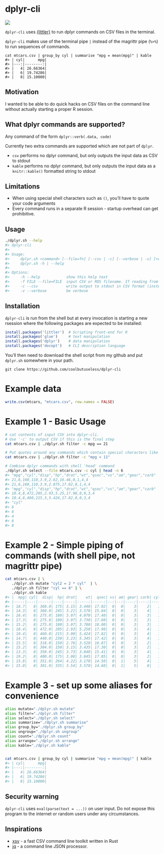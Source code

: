 
<!-- README.md is generated from README.Rmd. Please edit that file -->

# dplyr-cli

<!-- badges: start -->

![](https://img.shields.io/badge/cool-useless-green.svg)
<!-- badges: end -->

`dplyr-cli` uses [{littler}](https://cran.r-project.org/package=littler)
to run dplyr commands on CSV files in the terminal.

`dplyr-cli` makes use of the terminal pipe `|` instead of the magrittr
pipe (`%>%`) to run sequences of commands.

    cat mtcars.csv | group_by cyl | summarise "mpg = mean(mpg)" | kable
    #> | cyl|      mpg|
    #> |---:|--------:|
    #> |   4| 26.66364|
    #> |   6| 19.74286|
    #> |   8| 15.10000|

## Motivation

I wanted to be able to do quick hacks on CSV files on the command line
without actually starting a proper R session.

## What dplyr commands are supported?

Any command of the form `dplyr::verb(.data, code)`

Currently two extra commands are supported which are not part of
`dplyr`.

  - `csv` performs no dplyr command, but only outputs the input data as
    CSV to stdout
  - `kable` performs no dplyr command, but only outputs the input data
    as a `knitr::kable()` formatted string to stdout

## Limitations

  - When using special shell characters such as `()`, you’ll have to
    quote your code arguments
  - Every command runs in a separate R session - startup overhead can
    get prohibitive.

## Usage

``` sh
./dplyr.sh --help
#> dplyr-cli
#> 
#> Usage:
#>     dplyr.sh <command> [--file=fn] [--csv | -c] [--verbose | -v] [<code>...]
#>     dplyr.sh -h | --help
#> 
#> Options:
#>     -h --help            show this help text
#>     -f FILE --file=FILE  input CSV or RDS filename. If reading from stdin, assumes CSV [default: stdin]
#>     -c --csv             write output to stdout in CSV format (instead of default RDS file)
#>     -v --verbose         be verbose
```

## Installation

`dplyr-cli` is run from the shell but at every invocation is starting a
new rsession where the following packages are expected to be installed:

``` r
install.packages('littler')  # Scripting front-end for R
install.packages('glue')     # text manipulation
install.packages('dplyr')    # data manipulation
install.packages('docopt')   # CLI description language
```

You’ll then need to download the shell script from my github and put
`dplyr.sh` somewhere in your path.

    git clone https://github.com/coolbutuseless/dplyr-cli

# Example data

``` r
write.csv(mtcars, "mtcars.csv", row.names = FALSE)
```

# Example 1 - Basic Usage

``` sh
# cat contents of input CSV into dplyr-cli.  
# Use '-c' to output CSV if this is the final step
cat mtcars.csv | ./dplyr.sh filter -c mpg == 21

# Put quotes around any commands which contain special characters like <>()
cat mtcars.csv | ./dplyr.sh filter -c "mpg < 11"

# Combine dplyr commands with shell 'head' command
./dplyr.sh select --file mtcars.csv -c cyl | head -n 6
#> "mpg","cyl","disp","hp","drat","wt","qsec","vs","am","gear","carb"
#> 21,6,160,110,3.9,2.62,16.46,0,1,4,4
#> 21,6,160,110,3.9,2.875,17.02,0,1,4,4
#> "mpg","cyl","disp","hp","drat","wt","qsec","vs","am","gear","carb"
#> 10.4,8,472,205,2.93,5.25,17.98,0,0,3,4
#> 10.4,8,460,215,3,5.424,17.82,0,0,3,4
#> "cyl"
#> 6
#> 6
#> 4
#> 6
#> 8
```

# Example 2 - Simple piping of commands (with shell pipe, not magrittr pipe)

``` sh
cat mtcars.csv | \
   ./dplyr.sh mutate "cyl2 = 2 * cyl"  | \
   ./dplyr.sh filter "cyl == 8" | \
   ./dplyr.sh kable
#> |  mpg| cyl|  disp|  hp| drat|    wt|  qsec| vs| am| gear| carb| cyl2|
#> |----:|---:|-----:|---:|----:|-----:|-----:|--:|--:|----:|----:|----:|
#> | 18.7|   8| 360.0| 175| 3.15| 3.440| 17.02|  0|  0|    3|    2|   16|
#> | 14.3|   8| 360.0| 245| 3.21| 3.570| 15.84|  0|  0|    3|    4|   16|
#> | 16.4|   8| 275.8| 180| 3.07| 4.070| 17.40|  0|  0|    3|    3|   16|
#> | 17.3|   8| 275.8| 180| 3.07| 3.730| 17.60|  0|  0|    3|    3|   16|
#> | 15.2|   8| 275.8| 180| 3.07| 3.780| 18.00|  0|  0|    3|    3|   16|
#> | 10.4|   8| 472.0| 205| 2.93| 5.250| 17.98|  0|  0|    3|    4|   16|
#> | 10.4|   8| 460.0| 215| 3.00| 5.424| 17.82|  0|  0|    3|    4|   16|
#> | 14.7|   8| 440.0| 230| 3.23| 5.345| 17.42|  0|  0|    3|    4|   16|
#> | 15.5|   8| 318.0| 150| 2.76| 3.520| 16.87|  0|  0|    3|    2|   16|
#> | 15.2|   8| 304.0| 150| 3.15| 3.435| 17.30|  0|  0|    3|    2|   16|
#> | 13.3|   8| 350.0| 245| 3.73| 3.840| 15.41|  0|  0|    3|    4|   16|
#> | 19.2|   8| 400.0| 175| 3.08| 3.845| 17.05|  0|  0|    3|    2|   16|
#> | 15.8|   8| 351.0| 264| 4.22| 3.170| 14.50|  0|  1|    5|    4|   16|
#> | 15.0|   8| 301.0| 335| 3.54| 3.570| 14.60|  0|  1|    5|    8|   16|
```

# Example 3 - set up some aliases for convenience

``` sh
alias mutate="./dplyr.sh mutate"
alias filter="./dplyr.sh filter"
alias select="./dplyr.sh select"
alias summarise="./dplyr.sh summarise"
alias group_by="./dplyr.sh group_by"
alias ungroup="./dplyr.sh ungroup"
alias count="./dplyr.sh count"
alias arrange="./dplyr.sh arrange"
alias kable="./dplyr.sh kable"


cat mtcars.csv | group_by cyl | summarise "mpg = mean(mpg)" | kable
#> | cyl|      mpg|
#> |---:|--------:|
#> |   4| 26.66364|
#> |   6| 19.74286|
#> |   8| 15.10000|
```

## Security warning

`dplyr-cli` uses `eval(parse(text = ...))` on user input. Do not expose
this program to the internet or random users under any circumstances.

## Inspirations

  - [xsv](https://github.com/BurntSushi/xsv) - a fast CSV command line
    toolkit written in Rust
  - [jq](https://stedolan.github.io/jq/) - a command line JSON
    processor.
